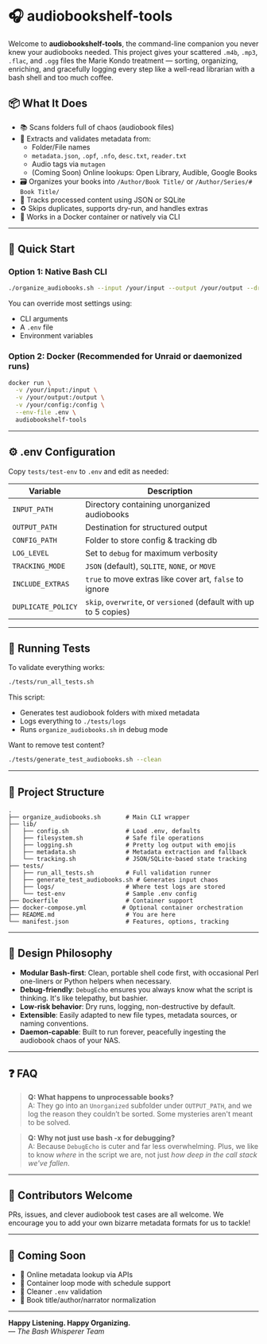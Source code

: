 # 🎧 audiobookshelf-tools

Welcome to **audiobookshelf-tools**, the command-line companion you never knew your audiobooks needed. This project gives your scattered `.m4b`, `.mp3`, `.flac`, and `.ogg` files the Marie Kondo treatment — sorting, organizing, enriching, and gracefully logging every step like a well-read librarian with a bash shell and too much coffee.

## 📦 What It Does

- 📚 Scans folders full of chaos (audiobook files)
- 🧹 Extracts and validates metadata from:
  - Folder/File names
  - `metadata.json`, `.opf`, `.nfo`, `desc.txt`, `reader.txt`
  - Audio tags via `mutagen`
  - (Coming Soon) Online lookups: Open Library, Audible, Google Books
- 🗃️ Organizes your books into `/Author/Book Title/` or `/Author/Series/# Book Title/`
- 🧪 Tracks processed content using JSON or SQLite
- ♻️ Skips duplicates, supports dry-run, and handles extras
- 🐳 Works in a Docker container or natively via CLI

---

## 🚀 Quick Start

### Option 1: Native Bash CLI

```bash
./organize_audiobooks.sh --input /your/input --output /your/output --dry-run
```

You can override most settings using:

- CLI arguments
- A `.env` file
- Environment variables

### Option 2: Docker (Recommended for Unraid or daemonized runs)

```bash
docker run \
  -v /your/input:/input \
  -v /your/output:/output \
  -v /your/config:/config \
  --env-file .env \
  audiobookshelf-tools
```

---

## ⚙️ .env Configuration

Copy `tests/test-env` to `.env` and edit as needed:

| Variable         | Description |
|------------------|-------------|
| `INPUT_PATH`     | Directory containing unorganized audiobooks |
| `OUTPUT_PATH`    | Destination for structured output |
| `CONFIG_PATH`    | Folder to store config & tracking db |
| `LOG_LEVEL`      | Set to `debug` for maximum verbosity |
| `TRACKING_MODE`  | `JSON` (default), `SQLITE`, `NONE`, or `MOVE` |
| `INCLUDE_EXTRAS` | `true` to move extras like cover art, `false` to ignore |
| `DUPLICATE_POLICY` | `skip`, `overwrite`, or `versioned` (default with up to 5 copies) |

---

## 🧪 Running Tests

To validate everything works:

```bash
./tests/run_all_tests.sh
```

This script:

- Generates test audiobook folders with mixed metadata
- Logs everything to `./tests/logs`
- Runs `organize_audiobooks.sh` in debug mode

Want to remove test content?

```bash
./tests/generate_test_audiobooks.sh --clean
```

---

## 🧩 Project Structure

```
.
├── organize_audiobooks.sh       # Main CLI wrapper
├── lib/
│   ├── config.sh                # Load .env, defaults
│   ├── filesystem.sh            # Safe file operations
│   ├── logging.sh               # Pretty log output with emojis
│   ├── metadata.sh              # Metadata extraction and fallback
│   └── tracking.sh              # JSON/SQLite-based state tracking
├── tests/
│   ├── run_all_tests.sh         # Full validation runner
│   ├── generate_test_audiobooks.sh # Generates input chaos
│   ├── logs/                    # Where test logs are stored
│   └── test-env                 # Sample .env config
├── Dockerfile                   # Container support
├── docker-compose.yml          # Optional container orchestration
├── README.md                    # You are here
└── manifest.json                # Features, options, tracking
```

---

## 🧠 Design Philosophy

- **Modular Bash-first**: Clean, portable shell code first, with occasional Perl one-liners or Python helpers when necessary.
- **Debug-friendly**: `DebugEcho` ensures you always know what the script is thinking. It's like telepathy, but bashier.
- **Low-risk behavior**: Dry runs, logging, non-destructive by default.
- **Extensible**: Easily adapted to new file types, metadata sources, or naming conventions.
- **Daemon-capable**: Built to run forever, peacefully ingesting the audiobook chaos of your NAS.

---

## ❓ FAQ

> **Q: What happens to unprocessable books?**  
> A: They go into an `Unorganized` subfolder under `OUTPUT_PATH`, and we log the reason they couldn’t be sorted. Some mysteries aren't meant to be solved.

> **Q: Why not just use bash -x for debugging?**  
> A: Because `DebugEcho` is cuter and far less overwhelming. Plus, we like to know *where* in the script we are, not just *how deep in the call stack we've fallen*.

---

## 🙌 Contributors Welcome

PRs, issues, and clever audiobook test cases are all welcome. We encourage you to add your own bizarre metadata formats for us to tackle!

---

## 📅 Coming Soon

- 🔎 Online metadata lookup via APIs
- 🔁 Container loop mode with schedule support
- 🧼 Cleaner `.env` validation
- 📜 Book title/author/narrator normalization

---

**Happy Listening. Happy Organizing.**  
— *The Bash Whisperer Team*
